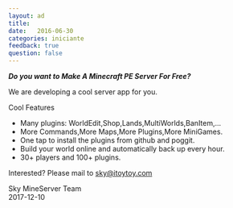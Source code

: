 ```yaml
---
layout: ad
title:  
date:   2016-06-30
categories: iniciante
feedback: true
question: false
---
```

***Do you want to Make A Minecraft PE Server For Free?***    

We are developing a cool server app for you. 

Cool Features   
- Many plugins: WorldEdit,Shop,Lands,MultiWorlds,BanItem,...
- More Commands,More Maps,More Plugins,More MiniGames.
- One tap to install the plugins from github and poggit.
- Build your world online and automatically back up every hour.
- 30+ players and 100+ plugins.   

Interested? Please mail to sky@itoytoy.com

Sky
MineServer Team   
2017-12-10
